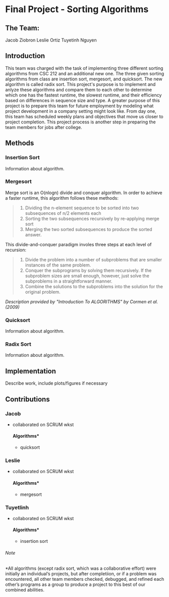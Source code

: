 # Final Project - Sorting Algorithms

## The Team:

Jacob Ziobron
Leslie Ortiz
Tuyetinh Nguyen

## Introduction

This team was charged with the task of implementing three different sorting algorithms from CSC 212 and an additional
new one. The three given sorting algorithms from class are insertion sort, mergesort, and quicksort. The new algorithm is
called radix sort. This project's purpose is to implement and anlyze these algorithms and compare them to each other to
determine which one has the fastest runtime, the slowest runtime, and their efficiency based on differences in
sequence size and type. A greater purpose of this project is to prepare this team for future employment by
modeling what project development in a company setting might look like. From day one, this team has scheduled
weekly plans and objectives that move us closer to project completion. This project process is another step
in preparing the team members for jobs after college.

## Methods

### Insertion Sort

Information about algorithm.

### Mergesort

Merge sort is an O(nlogn) divide and conquer algorithm. In order to achieve a faster runtime, this algorithm follows these methods:
> 1. Dividing the n-element sequence to be sorted into two subsequences of n/2 elements each
> 2. Sorting the two subsequences recursively by re-applying merge sort
> 3. Merging the two sorted subsequences to produce the sorted answer.

This divide-and-conquer paradigm involes three steps at each level of recursion:
> 1. Divide the problem into a number of subproblems that are smaller instances of the same problem.
> 2. Conquer the subprograms by solving them recursively. If the subproblem sizes are small enough, however, just solve the subproblems in a straightforward manner.
> 3. Combine the solutions to the subproblems into the solution for the original problem.

*Description provided by "Introduction To ALGORITHMS" by Cormen et al. (2009)*

### Quicksort

Information about algorithm.

### Radix Sort

Information about algorithm.

## Implementation

Describe work, include plots/figures if necessary

## Contributions

### Jacob

- collaborated on SCRUM wkst

  #### Algorithms*

  - quicksort

### Leslie

- collaborated on SCRUM wkst

  #### Algorithms*

  - mergesort

### Tuyetlinh

- collaborated on SCRUM wkst

  #### Algorithms*

  - insertion sort

###### Note

*All algorithms (except radix sort, which was a collaborative effort) were initially an individual’s projects,
but after completiion, or if a problem was encountered, all other team members checked, debugged, and refined
each other’s programs as a group to produce a project to this best of our combined abilities.





